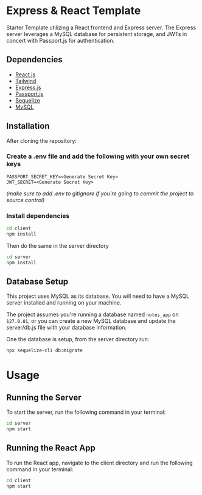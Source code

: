 # Express & React Template

Starter Template utilizing a React frontend and Express server. The Express server leverages a MySQL database for persistent storage, and JWTs in concert with Passport.js for authentication.

## Dependencies

* [React.js](https://reactjs.org/)
* [Tailwind](https://tailwindcss.com/)
* [Express.js](https://expressjs.com/)
* [Passport.js](http://www.passportjs.org/)
* [Sequelize](https://sequelize.org/)
* [MySQL](https://www.mysql.com/)

## Installation

After cloning the repository:

###  Create a .env file and add the following with your own secret keys

    PASSPORT_SECRET_KEY=<Generate Secret Key>
    JWT_SECRET=<Generate Secret Key>

*(make sure to add .env to gitignore if you're going to commit the project to source control)*

### Install dependencies

```bash
cd client
npm install
```

Then do the same in the server directory

```bash
cd server
npm install
```

## Database Setup
This project uses MySQL as its database. You will need to have a MySQL server installed and running on your machine. 

The project assumes you're running a database named ```notes_app``` on ```127.0.01```, or you can create a new MySQL database and update the server/db.js file with your database information.

One the database is setup, from the server directory run:

```bash
npx sequelize-cli db:migrate
```

# Usage

## Running the Server
To start the server, run the following command in your terminal:

```bash
cd server
npm start
```

## Running the React App
To run the React app, navigate to the client directory and run the following command in your terminal:

```bash
cd client
npm start
```